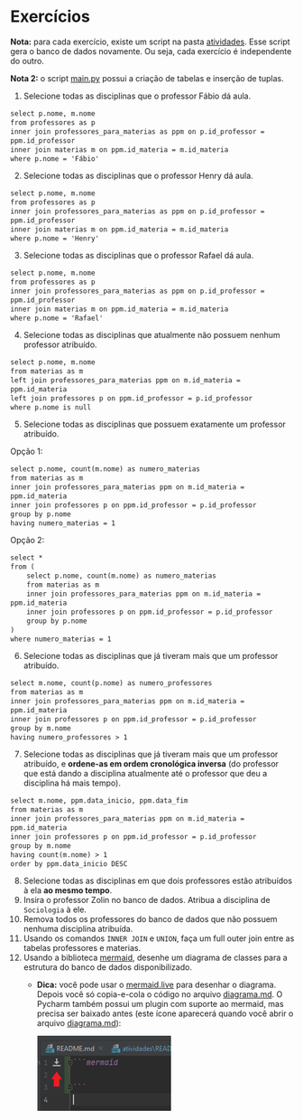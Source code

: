 # Exercícios

**Nota:** para cada exercício, existe um script na pasta [atividades](../gabarito). Esse script gera o banco de dados 
novamente. Ou seja, cada exercício é independente do outro.

**Nota 2:** o script [main.py](../gabarito/main.py) possui a criação de tabelas e inserção de tuplas. 

1. Selecione todas as disciplinas que o professor Fábio dá aula.

```sqlite
select p.nome, m.nome
from professores as p
inner join professores_para_materias as ppm on p.id_professor = ppm.id_professor
inner join materias m on ppm.id_materia = m.id_materia
where p.nome = 'Fábio'
```

2. Selecione todas as disciplinas que o professor Henry dá aula.

```sqlite
select p.nome, m.nome
from professores as p
inner join professores_para_materias as ppm on p.id_professor = ppm.id_professor
inner join materias m on ppm.id_materia = m.id_materia
where p.nome = 'Henry'
```

3. Selecione todas as disciplinas que o professor Rafael dá aula.

```sqlite
select p.nome, m.nome
from professores as p
inner join professores_para_materias as ppm on p.id_professor = ppm.id_professor
inner join materias m on ppm.id_materia = m.id_materia
where p.nome = 'Rafael'
```

4. Selecione todas as disciplinas que atualmente não possuem nenhum professor atribuído.

```sqlite
select p.nome, m.nome
from materias as m
left join professores_para_materias ppm on m.id_materia = ppm.id_materia
left join professores p on ppm.id_professor = p.id_professor
where p.nome is null
```

5. Selecione todas as disciplinas que possuem exatamente um professor atribuído.

Opção 1:

```sqlite
select p.nome, count(m.nome) as numero_materias
from materias as m
inner join professores_para_materias ppm on m.id_materia = ppm.id_materia
inner join professores p on ppm.id_professor = p.id_professor
group by p.nome
having numero_materias = 1
```

Opção 2:

```sqlite
select *
from (
    select p.nome, count(m.nome) as numero_materias
    from materias as m
    inner join professores_para_materias ppm on m.id_materia = ppm.id_materia
    inner join professores p on ppm.id_professor = p.id_professor
    group by p.nome
)
where numero_materias = 1
```

6. Selecione todas as disciplinas que já tiveram mais que um professor atribuído.

```sqlite
select m.nome, count(p.nome) as numero_professores
from materias as m
inner join professores_para_materias ppm on m.id_materia = ppm.id_materia
inner join professores p on ppm.id_professor = p.id_professor
group by m.nome
having numero_professores > 1
```

7. Selecione todas as disciplinas que já tiveram mais que um professor atribuído, e **ordene-as em ordem cronológica 
   inversa** (do professor que está dando a disciplina atualmente até o professor que deu a disciplina há mais tempo).

```sqlite
select m.nome, ppm.data_inicio, ppm.data_fim
from materias as m
inner join professores_para_materias ppm on m.id_materia = ppm.id_materia
inner join professores p on ppm.id_professor = p.id_professor
group by m.nome
having count(m.nome) > 1
order by ppm.data_inicio DESC
```

8. Selecione todas as disciplinas em que dois professores estão atribuídos à ela **ao mesmo tempo**.
9. Insira o professor Zolin no banco de dados. Atribua a disciplina de `Sociologia` à ele.
10. Remova todos os professores do banco de dados que não possuem nenhuma disciplina atribuída.
11. Usando os comandos `INNER JOIN` e `UNION`, faça um full outer join entre as tabelas professores e materias.
12. Usando a biblioteca [mermaid](https://mermaid-js.github.io/mermaid/#/), desenhe um diagrama de classes para a 
    estrutura do banco de dados disponibilizado. 
    * **Dica:** você pode usar o [mermaid.live](https://mermaid.live) para desenhar o diagrama. Depois você só
      copia-e-cola o código no arquivo [diagrama.md](../gabarito/diagrama.md). O Pycharm também possui um plugin com suporte ao
      mermaid, mas precisa ser baixado antes (este ícone aparecerá quando você abrir o arquivo [diagrama.md](../gabarito/diagrama.md)):
    
      ![mermaid](../imagens/mermaid.png)